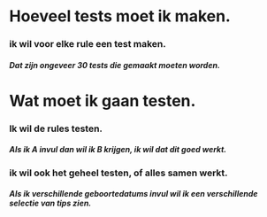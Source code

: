 # Hoeveel tests moet ik maken.

### ik wil voor elke rule een test maken. 
##### Dat zijn ongeveer 30 tests die gemaakt moeten worden.


# Wat moet ik gaan testen.

### Ik wil de rules testen. 
##### Als ik A invul dan wil ik B krijgen, ik wil dat dit goed werkt.

### ik wil ook het geheel testen, of alles samen werkt.
##### Als ik verschillende geboortedatums invul wil ik een verschillende selectie van tips zien.